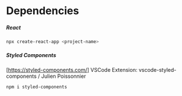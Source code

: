 # Dependencies

##### React
```bash
npx create-react-app <project-name>
```
##### Styled Components
[https://styled-components.com/]
VSCode Extension: vscode-styled-components / Julien Poissonnier
```bash
npm i styled-components
```
